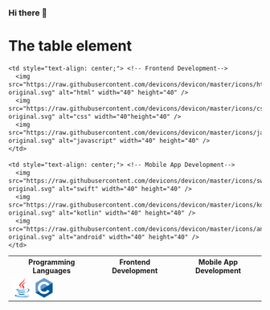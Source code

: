 

### Hi there 👋


<h1>The table element</h1>

<table>
  <tr>
    <th>Programming Languages</th>
    <th>Frontend Development</th>
    <th>Mobile App Development</th>
  </tr>
  <tr> 
    <td> <!-- Programming Languages-->
      <img src="https://raw.githubusercontent.com/devicons/devicon/master/icons/java/java-original.svg" alt="java" width="40" height="40" /> 
      <img src="https://raw.githubusercontent.com/devicons/devicon/master/icons/c/c-original.svg" alt="c" width="40"height="40" /> 
    </td>
    
    <td style="text-align: center;"> <!-- Frontend Development-->
      <img src="https://raw.githubusercontent.com/devicons/devicon/master/icons/html5/html5-original.svg" alt="html" width="40" height="40" /> 
      <img src="https://raw.githubusercontent.com/devicons/devicon/master/icons/css3/css3-original.svg" alt="css" width="40"height="40" /> 
      <img src="https://raw.githubusercontent.com/devicons/devicon/master/icons/javascript/javascript-original.svg" alt="javascript" width="40" height="40" /> 
    </td>
 
    <td style="text-align: center;"> <!-- Mobile App Development-->
      <img src="https://raw.githubusercontent.com/devicons/devicon/master/icons/swift/swift-original.svg" alt="swift" width="40" height="40" /> 
      <img src="https://raw.githubusercontent.com/devicons/devicon/master/icons/kotlin/kotlin-original.svg" alt="kotlin" width="40" height="40" /> 
      <img src="https://raw.githubusercontent.com/devicons/devicon/master/icons/android/android-original.svg" alt="android" width="40" height="40" /> 
    </td>
  </tr>
</table>

